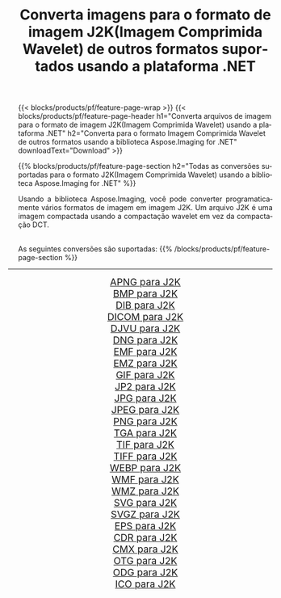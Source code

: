﻿---
title: Converta imagens para o formato de imagem J2K(Imagem Comprimida Wavelet) de outros formatos suportados usando a plataforma .NET 
weight: 3920
url: /pt/net/conversion/to/j2k 
lang: pt
langdirlevel: 2
locales: zh-hans,ja,it,ru,de,es,fr,nl,id,lt,pl,pt,vi,tr,ko,zh-hant,ar,hi,th,sv,cs,uk,he
description: Usando a biblioteca Aspose.Imaging para .NET, é fácil converter para J2K(Imagem Comprimida Wavelet) de outros formatos de imagem suportados
---

{{< blocks/products/pf/feature-page-wrap >}}
{{< blocks/products/pf/feature-page-header h1="Converta arquivos de imagem para o formato de imagem J2K(Imagem Comprimida Wavelet) usando a plataforma .NET" h2="Converta para o formato Imagem Comprimida Wavelet de outros formatos usando a biblioteca Aspose.Imaging for .NET" downloadText="Download" >}}


{{% blocks/products/pf/feature-page-section  h2="Todas as conversões suportadas para o formato J2K(Imagem Comprimida Wavelet) usando a biblioteca Aspose.Imaging for .NET" %}}
<p align=justify>Usando a biblioteca Aspose.Imaging, você pode converter programaticamente vários formatos de imagem em imagem J2K. Um arquivo J2K é uma imagem compactada usando a compactação wavelet em vez da compactação DCT.</p>
<br/>
As seguintes conversões são suportadas:
{{% /blocks/products/pf/feature-page-section %}}
<div class="container-fluid productfamilypage bg-gray">
    <div class="convertypes bg-gray agp-content section">
        <div class="container">
		<hr style="margin-left:-20px;"/>
		<div class="row other-converters" style="gap: 10px;font-size: 19px;text-align:center;">
		    <div class='col-md-2 other-converter remove-lp remove-rp'><a href="/imaging/pt/net/conversion/apng-to-j2k" style="padding:15px;">APNG para J2K</a></div>
<div class='col-md-2 other-converter remove-lp remove-rp'><a href="/imaging/pt/net/conversion/bmp-to-j2k" style="padding:15px;">BMP para J2K</a></div>
<div class='col-md-2 other-converter remove-lp remove-rp'><a href="/imaging/pt/net/conversion/dib-to-j2k" style="padding:15px;">DIB para J2K</a></div>
<div class='col-md-2 other-converter remove-lp remove-rp'><a href="/imaging/pt/net/conversion/dicom-to-j2k" style="padding:15px;">DICOM para J2K</a></div>
<div class='col-md-2 other-converter remove-lp remove-rp'><a href="/imaging/pt/net/conversion/djvu-to-j2k" style="padding:15px;">DJVU para J2K</a></div>
<div class='col-md-2 other-converter remove-lp remove-rp'><a href="/imaging/pt/net/conversion/dng-to-j2k" style="padding:15px;">DNG para J2K</a></div>
<div class='col-md-2 other-converter remove-lp remove-rp'><a href="/imaging/pt/net/conversion/emf-to-j2k" style="padding:15px;">EMF para J2K</a></div>
<div class='col-md-2 other-converter remove-lp remove-rp'><a href="/imaging/pt/net/conversion/emz-to-j2k" style="padding:15px;">EMZ para J2K</a></div>
<div class='col-md-2 other-converter remove-lp remove-rp'><a href="/imaging/pt/net/conversion/gif-to-j2k" style="padding:15px;">GIF para J2K</a></div>
<div class='col-md-2 other-converter remove-lp remove-rp'><a href="/imaging/pt/net/conversion/jp2-to-j2k" style="padding:15px;">JP2 para J2K</a></div>
<div class='col-md-2 other-converter remove-lp remove-rp'><a href="/imaging/pt/net/conversion/jpg-to-j2k" style="padding:15px;">JPG para J2K</a></div>
<div class='col-md-2 other-converter remove-lp remove-rp'><a href="/imaging/pt/net/conversion/jpeg-to-j2k" style="padding:15px;">JPEG para J2K</a></div>
<div class='col-md-2 other-converter remove-lp remove-rp'><a href="/imaging/pt/net/conversion/png-to-j2k" style="padding:15px;">PNG para J2K</a></div>
<div class='col-md-2 other-converter remove-lp remove-rp'><a href="/imaging/pt/net/conversion/tga-to-j2k" style="padding:15px;">TGA para J2K</a></div>
<div class='col-md-2 other-converter remove-lp remove-rp'><a href="/imaging/pt/net/conversion/tif-to-j2k" style="padding:15px;">TIF para J2K</a></div>
<div class='col-md-2 other-converter remove-lp remove-rp'><a href="/imaging/pt/net/conversion/tiff-to-j2k" style="padding:15px;">TIFF para J2K</a></div>
<div class='col-md-2 other-converter remove-lp remove-rp'><a href="/imaging/pt/net/conversion/webp-to-j2k" style="padding:15px;">WEBP para J2K</a></div>
<div class='col-md-2 other-converter remove-lp remove-rp'><a href="/imaging/pt/net/conversion/wmf-to-j2k" style="padding:15px;">WMF para J2K</a></div>
<div class='col-md-2 other-converter remove-lp remove-rp'><a href="/imaging/pt/net/conversion/wmz-to-j2k" style="padding:15px;">WMZ para J2K</a></div>
<div class='col-md-2 other-converter remove-lp remove-rp'><a href="/imaging/pt/net/conversion/svg-to-j2k" style="padding:15px;">SVG para J2K</a></div>
<div class='col-md-2 other-converter remove-lp remove-rp'><a href="/imaging/pt/net/conversion/svgz-to-j2k" style="padding:15px;">SVGZ para J2K</a></div>
<div class='col-md-2 other-converter remove-lp remove-rp'><a href="/imaging/pt/net/conversion/eps-to-j2k" style="padding:15px;">EPS para J2K</a></div>
<div class='col-md-2 other-converter remove-lp remove-rp'><a href="/imaging/pt/net/conversion/cdr-to-j2k" style="padding:15px;">CDR para J2K</a></div>
<div class='col-md-2 other-converter remove-lp remove-rp'><a href="/imaging/pt/net/conversion/cmx-to-j2k" style="padding:15px;">CMX para J2K</a></div>
<div class='col-md-2 other-converter remove-lp remove-rp'><a href="/imaging/pt/net/conversion/otg-to-j2k" style="padding:15px;">OTG para J2K</a></div>
<div class='col-md-2 other-converter remove-lp remove-rp'><a href="/imaging/pt/net/conversion/odg-to-j2k" style="padding:15px;">ODG para J2K</a></div>
<div class='col-md-2 other-converter remove-lp remove-rp'><a href="/imaging/pt/net/conversion/ico-to-j2k" style="padding:15px;">ICO para J2K</a></div>
                </div>
        </div>
    </div>
</div>
<br/>

